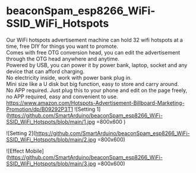 # beaconSpam_esp8266_WiFi-SSID_WiFi_Hotspots
 Our WiFi hotspots advertisement machine can hold 32 wifi hotspots at a time, free DIY for things you want to promote. <br/>
 Comes with free OTG conversion head, you can edit the advertisement through the OTG head anywhere and anytime.
 <br/>Powered by USB, you can power it by power bank, laptop, socket and any device that can afford charging.
 <br/>No electricity inside, work with power bank plug in. 
 <br/>Mini size like a U disk but big function, easy to store and carry around.
 <br/>No APP required. Just plug this to your phone and edit on the page freely, no APP required, easy and convenient to use.<br/> 
 https://www.amazon.com/Hotspots-Advertisement-Billboard-Marketing-Promotion/dp/B09292P3T1
 ![Setting 1](https://github.com/SmartArduino/beaconSpam_esp8266_WiFi-SSID_WiFi_Hotspots/blob/main/1.jpg =800x600 )

 ![Setting 2](https://github.com/SmartArduino/beaconSpam_esp8266_WiFi-SSID_WiFi_Hotspots/blob/main/2.jpg =800x600)

![Effect Mobile](https://github.com/SmartArduino/beaconSpam_esp8266_WiFi-SSID_WiFi_Hotspots/blob/main/3.jpg =800x600)
